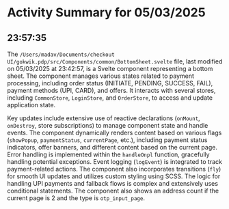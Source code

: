 # Activity Summary for 05/03/2025

## 23:57:35
The `/Users/madav/Documents/checkout UI/gokwik.pdp/src/Components/common/BottomSheet.svelte` file, last modified on 05/03/2025 at 23:42:57, is a Svelte component representing a bottom sheet.  The component manages various states related to payment processing, including order status (INITIATE, PENDING, SUCCESS, FAIL), payment methods (UPI, CARD), and offers.  It interacts with several stores, including `CommonStore`, `LoginStore`, and `OrderStore`, to access and update application state.

Key updates include extensive use of reactive declarations (`onMount`, `onDestroy`, store subscriptions) to manage component state and handle events.  The component dynamically renders content based on various flags (`showPopup`, `paymentStatus`, `currentPage`, etc.), including payment status indicators, offer banners, and different content based on the current page.  Error handling is implemented within the `handleOnpl` function, gracefully handling potential exceptions.  Event logging (`logEvent`) is integrated to track payment-related actions.  The component also incorporates transitions (`fly`) for smooth UI updates and utilizes custom styling using SCSS.  The logic for handling UPI payments and fallback flows is complex and extensively uses conditional statements.  The component also shows an address count if the current page is 2 and the type is `otp_input_page`.
